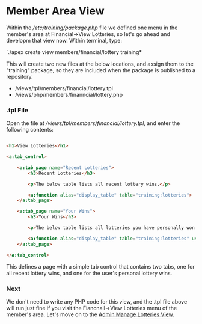 
# Member Area View

Within the */etc/training/package.php* file we defined one menu in the member's area at Financial->View Lotteries, so let's go ahead and 
developm that view now.  Within terminal, type:

`./apex create view members/financial/lottery training*

This will create two new files at the below locations, and assign them to the "training" package, so they are 
included when the package is published to a repository.

* /views/tpl/members/financial/lottery.tpl
* /views/php/members/finanncial/lottery.php


### .tpl File

Open the file at */views/tpl/members/financial/lottery.tpl*, and enter the following contents:

~~~html

<h1>View Lotteries</h1>

<a:tab_control>

    <a:tab_page name="Recent Lotteries">
        <h3>Recent Lotteries</h3>

        <p>The below table lists all recent lottery wins.</p>

        <a:function alias="display_table" table="training:lotteries">
    </a:tab_page>

    <a:tab_page name="Your Wins">
        <h3>Your Wins</h3>

        <p>The below table lists all lotteries you have personally won.</p>

        <a:function alias="display_table" table="training:lotteries" userid="~userid~">
    </a:tab_page>

</a:tab_control>
~~~

This defines a page with a simple tab control that contains two tabs, one for all recent lottery wins, and one for the user's personal lottery 
wins.  


### Next

We don't need to write any PHP code for this view, and the .tpl file above will run just fine if you visit the Fiancnail->View Lotteries menu 
of the member's area.  Let's move on to the [Admin Manage Lotteries View](admin_manage_lotteries_view.md).



